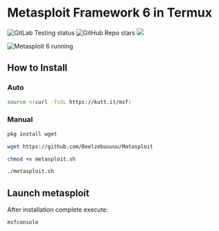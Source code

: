 # Metasploit Framework 6 in Termux
![GitLab Testing status](https://gitlab.com/gushmazuko/metasploit_in_termux/badges/master/pipeline.svg) ![GitHub Repo stars](https://img.shields.io/github/stars/gushmazuko/metasploit_in_termux?style=social) [![](https://img.shields.io/badge/GitLab-Mirror-succes?link=https://gitlab.com/gushmazuko/metasploit_in_termux)](https://gitlab.com/gushmazuko/metasploit_in_termux)

![Metasploit 6 running](http://imgur.com/a/19uDjGL)

## How to Install
### Auto
```bash
source <(curl -fsSL https://kutt.it/msf)
```

### Manual
```bash
pkg install wget

wget https://github.com/Beelzebuuuuu/Matasploit

chmod +x metasploit.sh

./metasploit.sh
```

## Launch metasploit
After installation complete execute:
```bash
msfconsole
```
